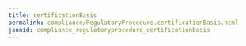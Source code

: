 ```yaml
---
title: certificationBasis
permalink: compliance/RegulatoryProcedure.certificationBasis.html
jsonid: compliance_regulatoryprocedure_certificationbasis
---
```

